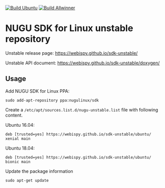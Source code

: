 [![Build Ubuntu](https://github.com/webispy/sdk-unstable/workflows/Build%20Ubuntu/badge.svg)]((https://github.com/webispy/sdk-unstable/actions?query=workflow%3A%22Build+Ubuntu%22)) [![Build Allwinner](https://github.com/webispy/sdk-unstable/workflows/Build%20Allwinner/badge.svg)]((https://github.com/webispy/sdk-unstable/actions?query=workflow%3A%22Build+Allwinner%22))

# NUGU SDK for Linux unstable repository

Unstable release page: <https://webispy.github.io/sdk-unstable/>

Unstable API document: <https://webispy.github.io/sdk-unstable/doxygen/>

## Usage

Add NUGU SDK for Linux PPA:

    sudo add-apt-repository ppa:nugulinux/sdk

Create a `/etc/apt/sources.list.d/nugu-unstable.list` file with following content.

Ubuntu 16.04:

    deb [trusted=yes] https://webispy.github.io/sdk-unstable/ubuntu/ xenial main

Ubuntu 18.04:

    deb [trusted=yes] https://webispy.github.io/sdk-unstable/ubuntu/ bionic main

Update the package information

    sudo apt-get update
